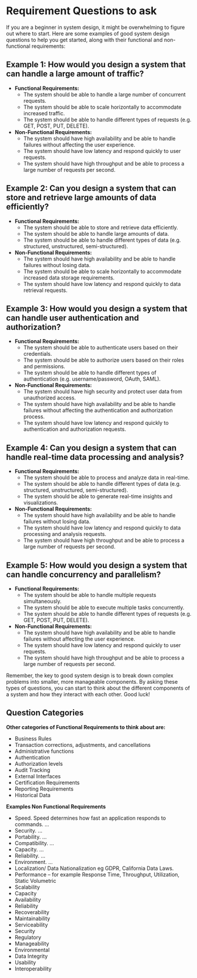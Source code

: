 # Requirement Questions to ask

If you are a beginner in system design, it might be overwhelming to figure out where to start. Here are some examples of good system design questions to help you get started, along with their functional and non-functional requirements:

## Example 1: How would you design a system that can handle a large amount of traffic?

- **Functional Requirements:**
    - The system should be able to handle a large number of concurrent requests.
    - The system should be able to scale horizontally to accommodate increased traffic.
    - The system should be able to handle different types of requests (e.g. GET, POST, PUT, DELETE).
- **Non-Functional Requirements:**
    - The system should have high availability and be able to handle failures without affecting the user experience.
    - The system should have low latency and respond quickly to user requests.
    - The system should have high throughput and be able to process a large number of requests per second.

## Example 2: Can you design a system that can store and retrieve large amounts of data efficiently?

- **Functional Requirements:**
    - The system should be able to store and retrieve data efficiently.
    - The system should be able to handle large amounts of data.
    - The system should be able to handle different types of data (e.g. structured, unstructured, semi-structured).
- **Non-Functional Requirements:**
    - The system should have high availability and be able to handle failures without losing data.
    - The system should be able to scale horizontally to accommodate increased data storage requirements.
    - The system should have low latency and respond quickly to data retrieval requests.

## Example 3: How would you design a system that can handle user authentication and authorization?

- **Functional Requirements:**
    - The system should be able to authenticate users based on their credentials.
    - The system should be able to authorize users based on their roles and permissions.
    - The system should be able to handle different types of authentication (e.g. username/password, OAuth, SAML).
- **Non-Functional Requirements:**
    - The system should have high security and protect user data from unauthorized access.
    - The system should have high availability and be able to handle failures without affecting the authentication and authorization process.
    - The system should have low latency and respond quickly to authentication and authorization requests.

## Example 4: Can you design a system that can handle real-time data processing and analysis?

- **Functional Requirements:**
    - The system should be able to process and analyze data in real-time.
    - The system should be able to handle different types of data (e.g. structured, unstructured, semi-structured).
    - The system should be able to generate real-time insights and visualizations.
- **Non-Functional Requirements:**
    - The system should have high availability and be able to handle failures without losing data.
    - The system should have low latency and respond quickly to data processing and analysis requests.
    - The system should have high throughput and be able to process a large number of requests per second.

## Example 5: How would you design a system that can handle concurrency and parallelism?

- **Functional Requirements:**
    - The system should be able to handle multiple requests simultaneously.
    - The system should be able to execute multiple tasks concurrently.
    - The system should be able to handle different types of requests (e.g. GET, POST, PUT, DELETE).
- **Non-Functional Requirements:**
    - The system should have high availability and be able to handle failures without affecting the user experience.
    - The system should have low latency and respond quickly to user requests.
    - The system should have high throughput and be able to process a large number of requests per second.

Remember, the key to good system design is to break down complex problems into smaller, more manageable components. By asking these types of questions, you can start to think about the different components of a system and how they interact with each other. Good luck!

## Question Categories
**Other categories of Functional Requirements to think about are:**

- Business Rules
- Transaction corrections, adjustments, and cancellations
- Administrative functions
- Authentication
- Authorization levels
- Audit Tracking
- External Interfaces
- Certification Requirements
- Reporting Requirements
- Historical Data

**Examples Non Functional Requirements**

- Speed. Speed determines how fast an application responds to commands. ...
- Security. ...
- Portability. ...
- Compatibility. ...
- Capacity. ...
- Reliability. ...
- Environment. ...
- Localization/ Data Nationalization eg GDPR, California Data Laws.
- Performance – for example Response Time, Throughput, Utilization, Static Volumetric
- Scalability
- Capacity
- Availability
- Reliability
- Recoverability
- Maintainability
- Serviceability
- Security
- Regulatory
- Manageability
- Environmental
- Data Integrity
- Usability
- Interoperability